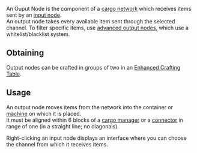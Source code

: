 An Ouput Node is the component of a [cargo network](https://github.com/Slimefun/Slimefun4/wiki/Cargo-Management) which receives items sent by an [input node](https://github.com/Slimefun/Slimefun4/wiki/Input-Node).<br>
An output node takes every available item sent through the selected channel. To filter specific items, use [advanced output nodes](https://github.com/Slimefun/Slimefun4/wiki/Advanced-Output-Node), which use a whitelist/blacklist system.

## Obtaining
Output nodes can be crafted in groups of two in an [Enhanced Crafting Table](https://github.com/Slimefun/Slimefun4/wiki/Enhanced-Crafting-Table).

## Usage
An output node moves items from the network into the container or [machine](https://github.com/Slimefun/Slimefun4/wiki/Electric-Machines) on which it is placed.<br>
It must be aligned within 6 blocks of a [cargo manager](https://github.com/Slimefun/Slimefun4/wiki/Cargo-Manager) or a [connector](https://github.com/Slimefun/Slimefun4/wiki/Connector-Node) in range of one (in a straight line; no diagonals).

Right-clicking an input node displays an interface where you can choose the channel from which it receives items.